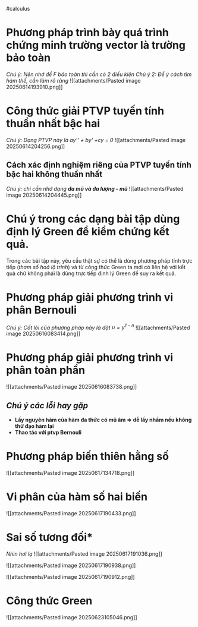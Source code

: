 #calculus
# Phương pháp trình bày quá trình chứng minh trường vector là trường bảo toàn 
*Chú ý: Nên nhớ để F bảo toàn thì cần có 2 điều kiện*
*Chú ý 2: Để ý cách tìm hàm thế, cần làm rõ ràng*
![[attachments/Pasted image 20250614193910.png]]

# Công thức giải PTVP tuyến tính thuần nhất bậc hai
*Chú ý: Dạng PTVP này là ay'' + by' +cy = 0*
![[attachments/Pasted image 20250614204256.png]]

## Cách xác định nghiệm riêng của PTVP tuyến tính bậc hai không thuần nhất
*Chú ý: chỉ cần nhớ dạng **đa mũ và đa lượng - mũ*** 
![[attachments/Pasted image 20250614204445.png]]


# Chú ý trong các dạng bài tập dùng định lý Green để kiểm chứng kết quả.
Trong các bài tập này, yêu cầu thật sự có thể là dùng phương pháp tính trực tiếp (*tham số hoá lộ trình*) và từ công thức Green ta mới có liên hệ với kết quả chứ không phải là dùng trực tiếp định lý Green để suy ra kết quả.

# Phương pháp giải phương trình vi phân Bernouli
*Chú ý: Cốt lõi của phương pháp này là đặt $u = y^{1-n}$*
![[attachments/Pasted image 20250616083414.png]]


# Phương pháp giải phương trình vi phân toàn phần
![[attachments/Pasted image 20250616083738.png]]


## *Chú ý các lỗi hay gặp*

- **Lấy nguyên hàm của hàm đa thức có mũ âm => dễ lấy nhầm nếu không thử đạo hàm lại**
- **Thao tác với ptvp Bernouli**


# Phương pháp biến thiên hằng số
![[attachments/Pasted image 20250617134718.png]]

# Vi phân của hàm số hai biến

![[attachments/Pasted image 20250617190433.png]]


# Sai số tương đối*
*Nhìn hơi lạ*
![[attachments/Pasted image 20250617191036.png]]

![[attachments/Pasted image 20250617190938.png]]

![[attachments/Pasted image 20250617190912.png]]



# Công thức Green
![[attachments/Pasted image 20250623105046.png]]
